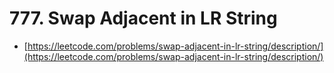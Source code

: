 # 777. Swap Adjacent in LR String

- [https://leetcode.com/problems/swap-adjacent-in-lr-string/description/](https://leetcode.com/problems/swap-adjacent-in-lr-string/description/)
